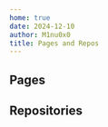 ```yaml
---
home: true
date: 2024-12-10
author: M1nu0x0
title: Pages and Repos
---
```


## Pages
<Cards category='pages' />

## Repositories
<Cards category='repositories' />

